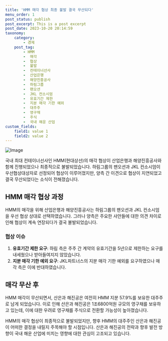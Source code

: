 ```yaml
---
title: 'HMM 매각 협상 최종 불발 결국 무산되다'
menu_order: 1
post_status: publish
post_excerpt: This is a post excerpt
post_date: 2023-10-20 20:14:59
taxonomy:
    category:
        - 경제
    post_tag:
        - HMM
        -  매각
        -  협상
        -  불발
        -  컨테이너선사
        -  산업은행
        -  해양진흥공사
        -  하림그룹
        -  팬오션
        -  JKL 컨소시엄
        -  유효기간 제한
        -  지분 매각 기한 예외
        -  대주주
        -  영구채
        -  주식
        -  국내 해운 산업
custom_fields:
    field1: value 1
    field2: value 2
---
```


![Image](https://imgnews.pstatic.net/image/449/2024/02/07/0000267500_001_20240207080501487.jpg?type=w647)


국내 최대 컨테이너선사인 HMM(현대상선)의 매각 협상이 산업은행과 해양진흥공사와 함께 진행되었으나 최종적으로 불발되었습니다. 하림그룹의 팬오션과 JKL 컨소시엄이 우선협상대상자로 선정되어 협상이 이루어졌지만, 양측 간 이견으로 협상이 지연되었고 결국 무산되었다는 소식이 전해졌습니다.

## HMM 매각 협상 과정
HMM의 매각을 위해 산업은행과 해양진흥공사는 하림그룹의 팬오션과 JKL 컨소시엄을 우선 협상 상대로 선택하였습니다. 그러나 양측은 주요한 사안들에 대한 의견 차이로 인해 협상이 계속 연장되다가 결국 불발되었습니다.

### 협상 이슈
1. **유효기간 제한 요구**: 하림 측은 주주 간 계약의 유효기간을 5년으로 제한하는 요구를 내세웠으나 받아들여지지 않았습니다.
2. **지분 매각 기한 예외 요구**: JKL파트너스의 지분 매각 기한 예외를 요구하였으나 매각 측은 이에 반대하였습니다.

## 매각 무산 후
HMM 매각이 무산되면서, 산은과 해진공은 여전히 HMM 지분 57.9%를 보유한 대주주로 남게 되었습니다. 이로 인해 산은과 해진공은 1조6800억원 규모의 영구채를 보유하고 있는데, 이에 대한 우려로 영구채를 주식으로 전환할 가능성이 높아졌습니다.

HMM의 매각 협상이 최종적으로 불발되었지만, 향후 HMM의 대주주인 산은과 해진공이 어떠한 결정을 내릴지 주목해야 할 시점입니다. 산은과 해진공의 전략과 향후 발전 방향이 국내 해운 산업에 미치는 영향에 대한 관심이 고조되고 있습니다.
